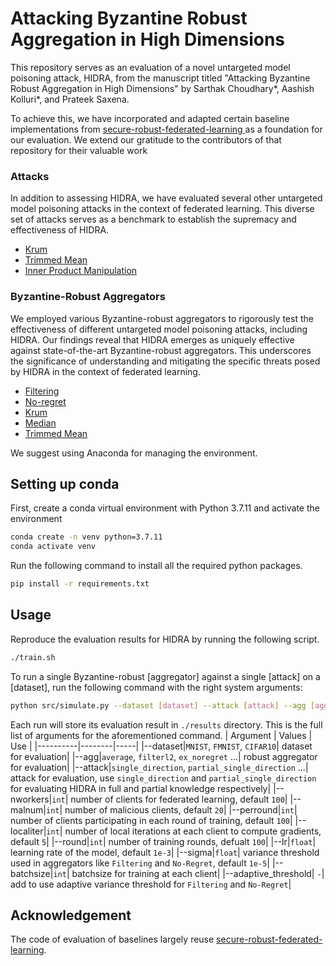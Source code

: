 # Attacking Byzantine Robust Aggregation in High Dimensions

This repository serves as an evaluation of a novel untargeted model poisoning attack, HIDRA, from the manuscript titled "Attacking Byzantine Robust Aggregation in High Dimensions" by Sarthak Choudhary*, Aashish Kolluri*, and Prateek Saxena.

To achieve this, we have incorporated and adapted certain baseline implementations from [secure-robust-federated-learning ](https://github.com/wanglun1996/secure-robust-federated-learning) as a foundation for our evaluation. We extend our gratitude to the contributors of that repository for their valuable work

### Attacks 
In addition to assessing HIDRA, we have evaluated several other untargeted model poisoning attacks in the context of federated learning. This diverse set of attacks serves as a benchmark to establish the supremacy and effectiveness of HIDRA.
- [Krum](https://dl.acm.org/doi/abs/10.5555/3489212.3489304)
- [Trimmed Mean](https://dl.acm.org/doi/abs/10.5555/3489212.3489304)
- [Inner Product Manipulation](https://arxiv.org/abs/1903.03936)

### Byzantine-Robust Aggregators 
We employed various Byzantine-robust aggregators to rigorously test the effectiveness of different untargeted model poisoning attacks, including HIDRA. Our findings reveal that HIDRA emerges as uniquely effective against state-of-the-art Byzantine-robust aggregators. This underscores the significance of understanding and mitigating the specific threats posed by HIDRA in the context of federated learning.

- [Filtering](http://arxiv.org/abs/2205.11765)
- [No-regret](http://arxiv.org/abs/2205.11765)
- [Krum](https://proceedings.neurips.cc/paper/2017/hash/f4b9ec30ad9f68f89b29639786cb62ef-Abstract.html)
- [Median](https://proceedings.mlr.press/v80/yin18a)
- [Trimmed Mean](https://proceedings.mlr.press/v80/yin18a)

We suggest using Anaconda for managing the environment. 
## Setting up conda
First, create a conda virtual environment with Python 3.7.11 and activate the environment

```bash
conda create -n venv python=3.7.11
conda activate venv
```

Run the following command to install all the required python packages.

```bash
pip install -r requirements.txt
```


## Usage
Reproduce the evaluation results for HIDRA by running the following script.
```bash
./train.sh
```
To run a single Byzantine-robust [aggregator] against a single [attack] on a [dataset], run the following command with the right system arguments:  
```bash
python src/simulate.py --dataset [dataset] --attack [attack] --agg [aggregator]
```
Each run will store its evaluation result in `./results` directory. 
This is the full list of arguments for the aforementioned command. 
| Argument | Values | Use |
|----------|--------|-----|
|--dataset|`MNIST`, `FMNIST`, `CIFAR10`| dataset for evaluation|
|--agg|`average`, `filterl2`, `ex_noregret` ...| robust aggregator for evaluation|
|--attack|`single_direction`, `partial_single_direction` ...| attack for evaluation, use `single_direction` and `partial_single_direction` for evaluating HIDRA in full and partial knowledge respectively|
|--nworkers|`int`| number of clients for federated learning, default `100`|
|--malnum|`int`| number of malicious clients, default `20`|
|--perround|`int`| number of clients participating in each round of training, default `100`|
|--localiter|`int`| number of local iterations at each client to compute gradients, default `5`|
|--round|`int`| number of training rounds, defualt `100`|
|--lr|`float`| learning rate of the model, default `1e-3`|
|--sigma|`float`| variance threshold used in aggregators like `Filtering` and `No-Regret`, default `1e-5`|
|--batchsize|`int`| batchsize for training at each client|
|--adaptive_threshold| `-`| add to use adaptive variance threshold for `Filtering` and `No-Regret`|


## Acknowledgement

The code of evaluation of baselines largely reuse [secure-robust-federated-learning](https://github.com/wanglun1996/secure-robust-federated-learning).
